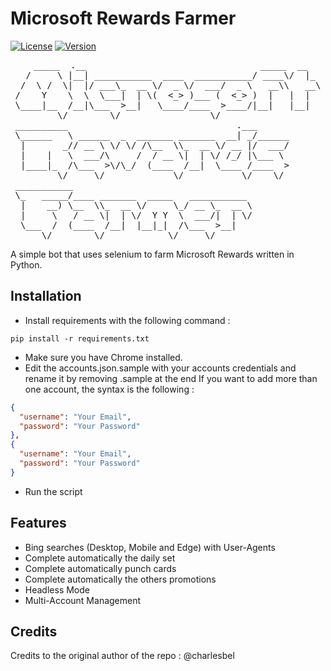 # Microsoft Rewards Farmer
[![License](https://img.shields.io/badge/license-MIT-green.svg?style=flat)](LICENSE)
[![Version](https://img.shields.io/badge/version-v0.1-blue.svg?style=flat)](#)


<pre align="center">
    _____  .__                                 _____  __   
  /     \ |__| ___________  ____  ___________/ ____\/  |_ 
 /  \ /  \|  |/ ___\_  __ \/  _ \/  ___/  _ \   __\\   __\
/    Y    \  \  \___|  | \(  <_> )___ (  <_> )  |   |  |  
\____|__  /__|\___  >__|   \____/____  >____/|__|   |__|  
        \/        \/                 \/                   
__________                                .___            
\______   \ ______  _  _______ _______  __| _/______      
 |       _// __ \ \/ \/ /\__  \\_  __ \/ __ |/  ___/      
 |    |   \  ___/\     /  / __ \|  | \/ /_/ |\___ \       
 |____|_  /\___  >\/\_/  (____  /__|  \____ /____  >      
        \/     \/             \/           \/    \/       
___________                                               
\_   _____/____ _______  _____   ___________              
 |    __) \__  \\_  __ \/     \_/ __ \_  __ \             
 |     \   / __ \|  | \/  Y Y  \  ___/|  | \/             
 \___  /  (____  /__|  |__|_|  /\___  >__|                
     \/        \/            \/     \/                    
</pre>

A simple bot that uses selenium to farm Microsoft Rewards written in Python.

## Installation
* Install requirements with the following command :
 ```
 pip install -r requirements.txt
 ```
* Make sure you have Chrome installed.
* Edit the accounts.json.sample with your accounts credentials and rename it by removing .sample at the end
If you want to add more than one account, the syntax is the following :
```json
{
  "username": "Your Email",
  "password": "Your Password"
},
{
  "username": "Your Email",
  "password": "Your Password"
}
```
* Run the script
 
## Features
* Bing searches (Desktop, Mobile and Edge) with User-Agents
* Complete automatically the daily set
* Complete automatically punch cards
* Complete automatically the others promotions
* Headless Mode
* Multi-Account Management

## Credits
Credits to the original author of the repo : @charlesbel
